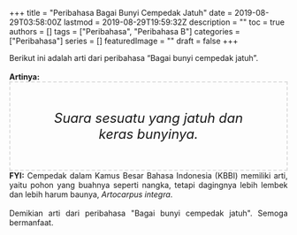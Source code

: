 +++
title = "Peribahasa Bagai Bunyi Cempedak Jatuh"
date = 2019-08-29T03:58:00Z
lastmod = 2019-08-29T19:59:32Z
description = ""
toc = true
authors = []
tags = ["Peribahasa", "Peribahasa B"]
categories = ["Peribahasa"]
series = []
featuredImage = ""
draft = false
+++

<div dir="ltr" style="text-align: left;" trbidi="on"><div style="text-align: justify;">Berikut ini adalah arti dari peribahasa “Bagai bunyi cempedak jatuh”.</div><br /><div style="text-align: justify;"><b>Artinya:</b></div><div style="border: 2px dashed #ddd; font-size: 24px; height: auto; margin: 0 auto; padding: 50px; text-align: center; width: auto;"><i>Suara sesuatu yang jatuh dan keras bunyinya.</i></div><div style="text-align: justify;"><b>FYI:</b> Cempedak dalam Kamus Besar Bahasa Indonesia (KBBI) memiliki arti, yaitu pohon yang buahnya seperti nangka, tetapi dagingnya lebih lembek dan lebih harum baunya, <i>Artocarpus integra</i>.<br /><br /></div><div style="text-align: justify;">Demikian arti dari peribahasa "Bagai bunyi cempedak jatuh". Semoga bermanfaat.</div></div>

